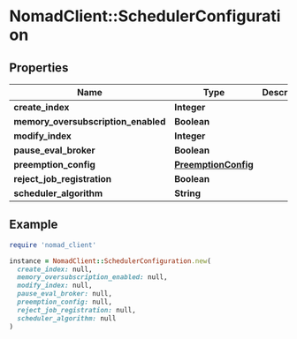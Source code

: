 # NomadClient::SchedulerConfiguration

## Properties

| Name | Type | Description | Notes |
| ---- | ---- | ----------- | ----- |
| **create_index** | **Integer** |  | [optional] |
| **memory_oversubscription_enabled** | **Boolean** |  | [optional] |
| **modify_index** | **Integer** |  | [optional] |
| **pause_eval_broker** | **Boolean** |  | [optional] |
| **preemption_config** | [**PreemptionConfig**](PreemptionConfig.md) |  | [optional] |
| **reject_job_registration** | **Boolean** |  | [optional] |
| **scheduler_algorithm** | **String** |  | [optional] |

## Example

```ruby
require 'nomad_client'

instance = NomadClient::SchedulerConfiguration.new(
  create_index: null,
  memory_oversubscription_enabled: null,
  modify_index: null,
  pause_eval_broker: null,
  preemption_config: null,
  reject_job_registration: null,
  scheduler_algorithm: null
)
```

